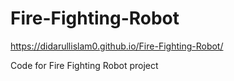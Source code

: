 # Fire-Fighting-Robot
https://didarullislam0.github.io/Fire-Fighting-Robot/

Code for Fire Fighting Robot project
